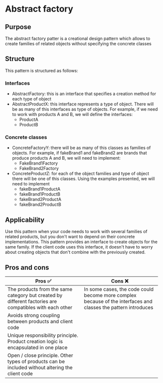 # Abstract factory
## Purpose
The abstract factory patter is a creational design pattern which allows to create families of related objects without specifying the concrete classes

## Structure
This pattern is structured as follows:

### Interfaces

- AbstractFactory: this is an interface that specifies a creation method for each type of object
- AbstractProductX: this interface represents a type of object. There will be as many of this interfaces as type of objects. For example, if we need to work with products A and B, we will define the interfaces:
  - ProductA
  - ProductB

### Concrete classes

- ConcreteFactoryY: there will be as many of this classes as families of objects. For example, if fakeBrand1 and fakeBrand2 are brands that produce products A and B, we will need to implement:
  - FakeBrand1Factory
  - FakeBrand2Factory 
- ConcreteProductZ: for each of the object families and type of object there will be one of this classes. Using the examples presented, we will need to implement
  - fakeBrand1ProductA
  - fakeBrand1ProductB
  - fakeBrand2ProductA
  - fakeBrand2ProductB

## Applicability
Use this pattern when your code needs to work with several families of related products, but you don't want to depend on their concrete implementations.
This pattern provides an interface to create objects for the same family. If the client code uses this interface, it doesn't have to worry about creating objects that don't combine with the previously created.

## Pros and cons
| Pros :white_check_mark: | Cons :x: |
|--- |--- |
| The products from the same category but created by different factories are compatibles with each other | In some cases, the code could become more complex because of the interfaces and classes the pattern introduces |
| Avoids strong coupling between products and client code |  |
| Unique responsibility principle. Product creation logic is encapsulated in one place |  |
| Open / close principle. Other types of products can be included without altering the client code |  |
